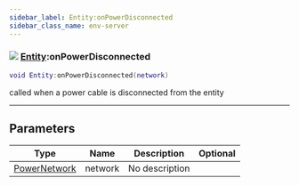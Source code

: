 ```yaml
---
sidebar_label: Entity:onPowerDisconnected
sidebar_class_name: env-server
---
```


### ![](/img/wiki/server.png) [Entity](../entity/README.md):onPowerDisconnected

```lua
void Entity:onPowerDisconnected(network)
```

called when a power cable is disconnected from the entity<br/>

-----------------
## Parameters

| Type   | Name | Description | Optional |
| ------ | ---- | ----------- | -------: |
| [PowerNetwork](../powernetwork/README.md) | network | No description |   |
